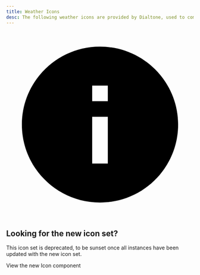 ```yaml
---
title: Weather Icons
desc: The following weather icons are provided by Dialtone, used to communicate a user's local weather on an UberConference call.
---
```


<aside class="d-notice d-notice--info" role="status" aria-hidden="false">
  <div class="d-notice__icon">
    <svg aria-hidden="true" focusable="false" aria-label="Info" class="d-svg d-svg--system d-svg__info" viewBox="0 0 24 24"><path d="M12 2C6.48 2 2 6.48 2 12s4.48 10 10 10 10-4.48 10-10S17.52 2 12 2Zm1 15h-2v-6h2v6Zm0-8h-2V7h2v2Z"></path></svg>
  </div>
  <div class="d-notice__content d-stack4">
    <h2 class="d-notice__title">Looking for the new icon set?</h2>
    <p class="d-notice__message">
      This icon set is deprecated, to be sunset once all instances have been updated with the new icon set.
    </p>
    <p class="d-notice__message">
      <router-link class="d-link" to="/components/icon.html">View the new Icon component</router-link>
    </p>
  </div>
</aside>

<icons kind="weather" title="Day Icons" variation="day"></icons>

<icons kind="weather" title="Night Icons" variation="night"></icons>

<weather-codes-table></weather-codes-table>
